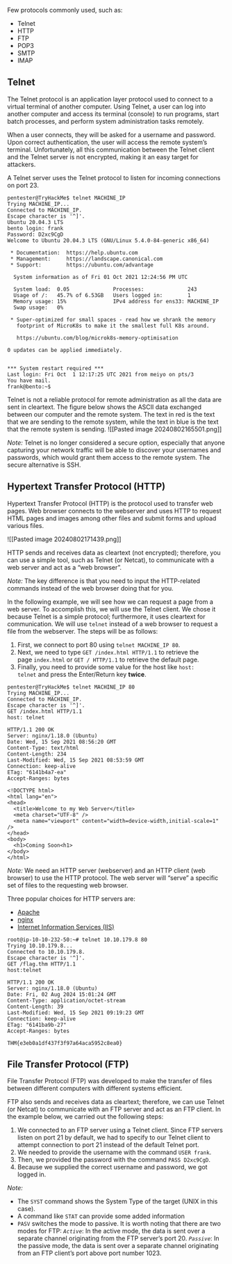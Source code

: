 Few protocols commonly used, such as:
- Telnet
- HTTP
- FTP
- POP3
- SMTP
- IMAP

## Telnet
The Telnet protocol is an application layer protocol used to connect to a virtual terminal of another computer. Using Telnet, a user can log into another computer and access its terminal (console) to run programs, start batch processes, and perform system administration tasks remotely.

When a user connects, they will be asked for a username and password. Upon correct authentication, the user will access the remote system’s terminal. Unfortunately, all this communication between the Telnet client and the Telnet server is not encrypted, making it an easy target for attackers.

A Telnet server uses the Telnet protocol to listen for incoming connections on port 23.
```shell-session
pentester@TryHackMe$ telnet MACHINE_IP
Trying MACHINE_IP...
Connected to MACHINE_IP.
Escape character is '^]'.
Ubuntu 20.04.3 LTS
bento login: frank
Password: D2xc9CgD
Welcome to Ubuntu 20.04.3 LTS (GNU/Linux 5.4.0-84-generic x86_64)

 * Documentation:  https://help.ubuntu.com
 * Management:     https://landscape.canonical.com
 * Support:        https://ubuntu.com/advantage

  System information as of Fri 01 Oct 2021 12:24:56 PM UTC

  System load:  0.05              Processes:              243
  Usage of /:   45.7% of 6.53GB   Users logged in:        1
  Memory usage: 15%               IPv4 address for ens33: MACHINE_IP
  Swap usage:   0%

 * Super-optimized for small spaces - read how we shrank the memory
   footprint of MicroK8s to make it the smallest full K8s around.

   https://ubuntu.com/blog/microk8s-memory-optimisation

0 updates can be applied immediately.


*** System restart required ***
Last login: Fri Oct  1 12:17:25 UTC 2021 from meiyo on pts/3
You have mail.
frank@bento:~$
```

Telnet is not a reliable protocol for remote administration as all the data are sent in cleartext. The figure below shows the ASCII data exchanged between our computer and the remote system. The text in red is the text that we are sending to the remote system, while the text in blue is the text that the remote system is sending.
![[Pasted image 20240802165501.png]]

*Note:*
	Telnet is no longer considered a secure option, especially that anyone capturing your network traffic will be able to discover your usernames and passwords, which would grant them access to the remote system. The secure alternative is SSH.

## Hypertext Transfer Protocol (HTTP)
Hypertext Transfer Protocol (HTTP) is the protocol used to transfer web pages. Web browser connects to the webserver and uses HTTP to request HTML pages and images among other files and submit forms and upload various files.

![[Pasted image 20240802171439.png]]

HTTP sends and receives data as cleartext (not encrypted); therefore, you can use a simple tool, such as Telnet (or Netcat), to communicate with a web server and act as a “web browser”. 

*Note:*
	The key difference is that you need to input the HTTP-related commands instead of the web browser doing that for you.

In the following example, we will see how we can request a page from a web server. To accomplish this, we will use the Telnet client. We chose it because Telnet is a simple protocol; furthermore, it uses cleartext for communication. We will use `telnet` instead of a web browser to request a file from the webserver. The steps will be as follows:

1. First, we connect to port 80 using `telnet MACHINE_IP 80`.
2. Next, we need to type `GET /index.html HTTP/1.1` to retrieve the page `index.html` or `GET / HTTP/1.1` to retrieve the default page.
3. Finally, you need to provide some value for the host like `host: telnet` and press the Enter/Return key **twice**.

```shell-session
pentester@TryHackMe$ telnet MACHINE_IP 80
Trying MACHINE_IP...
Connected to MACHINE_IP.
Escape character is '^]'.
GET /index.html HTTP/1.1
host: telnet

HTTP/1.1 200 OK
Server: nginx/1.18.0 (Ubuntu)
Date: Wed, 15 Sep 2021 08:56:20 GMT
Content-Type: text/html
Content-Length: 234
Last-Modified: Wed, 15 Sep 2021 08:53:59 GMT
Connection: keep-alive
ETag: "6141b4a7-ea"
Accept-Ranges: bytes

<!DOCTYPE html>
<html lang="en">
<head>
  <title>Welcome to my Web Server</title>
  <meta charset="UTF-8" />
  <meta name="viewport" content="width=device-width,initial-scale=1" />
</head>
<body>
  <h1>Coming Soon<h1>
</body>
</html>
```

*Note:*
	We need an HTTP server (webserver) and an HTTP client (web browser) to use the HTTP protocol. The web server will “serve” a specific set of files to the requesting web browser.

Three popular choices for HTTP servers are:
- [Apache](https://www.apache.org/)
- [nginx](https://nginx.org/)  
- [Internet Information Services (IIS)](https://www.iis.net/)
```
root@ip-10-10-232-50:~# telnet 10.10.179.8 80
Trying 10.10.179.8...
Connected to 10.10.179.8.
Escape character is '^]'.
GET /flag.thm HTTP/1.1
host:telnet

HTTP/1.1 200 OK
Server: nginx/1.18.0 (Ubuntu)
Date: Fri, 02 Aug 2024 15:01:24 GMT
Content-Type: application/octet-stream
Content-Length: 39
Last-Modified: Wed, 15 Sep 2021 09:19:23 GMT
Connection: keep-alive
ETag: "6141ba9b-27"
Accept-Ranges: bytes

THM{e3eb0a1df437f3f97a64aca5952c8ea0}
```

## File Transfer Protocol (FTP)
File Transfer Protocol (FTP) was developed to make the transfer of files between different computers with different systems efficient.

FTP also sends and receives data as cleartext; therefore, we can use Telnet (or Netcat) to communicate with an FTP server and act as an FTP client. In the example below, we carried out the following steps:
1. We connected to an FTP server using a Telnet client. Since FTP servers listen on port 21 by default, we had to specify to our Telnet client to attempt connection to port 21 instead of the default Telnet port.
2. We needed to provide the username with the command `USER frank`.
3. Then, we provided the password with the command `PASS D2xc9CgD`.
4. Because we supplied the correct username and password, we got logged in.

*Note:*
- The `SYST` command shows the System Type of the target (UNIX in this case). 
- A command like `STAT` can provide some added information
- `PASV` switches the mode to passive. It is worth noting that there are two modes for FTP:
	 *`Active`*: In the active mode, the data is sent over a separate channel originating from the FTP server’s port 20.
	 *`Passive`*: In the passive mode, the data is sent over a separate channel originating from an FTP client’s port above port number 1023.